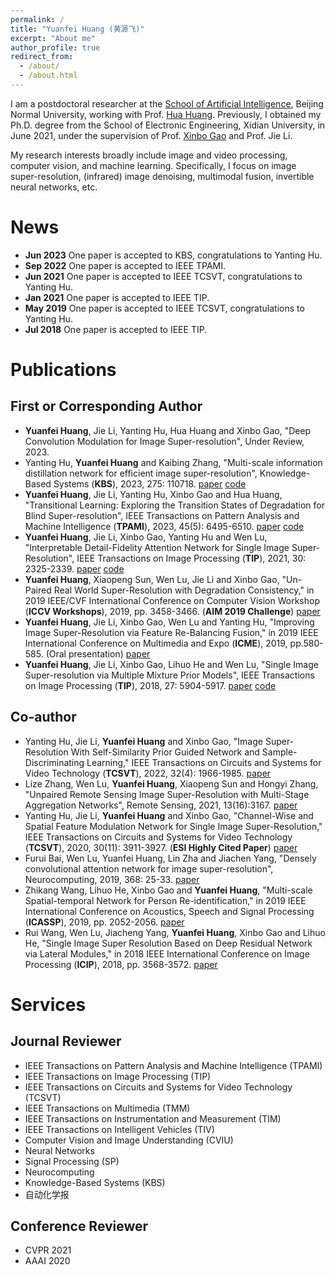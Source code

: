 ```yaml
---
permalink: /
title: "Yuanfei Huang (黄源飞)"
excerpt: "About me"
author_profile: true
redirect_from: 
  - /about/
  - /about.html
---
```


I am a postdoctoral researcher at the [School of Artificial Intelligence](ai.bnu.edu.cn), Beijing Normal University, working with Prof. [Hua Huang](https://vmcl.bnu.edu.cn/group/teacher/dcdaea79b5e54b75b532795109a85a34.htm). Previously, I obtained my Ph.D. degree from the School of Electronic Engineering, Xidian University, in June 2021, under the supervision of Prof. [Xinbo Gao](https://see.xidian.edu.cn/faculty/xbgao/) and Prof. Jie Li.

My research interests broadly include image and video processing, computer vision, and machine learning. Specifically, I focus on image super-resolution, (infrared) image denoising, multimodal fusion, invertible neural networks, etc.

# News
* **Jun 2023**  One paper is accepted to KBS, congratulations to Yanting Hu.
* **Sep 2022**  One paper is accepted to IEEE TPAMI.
* **Jun 2021**  One paper is accepted to IEEE TCSVT, congratulations to Yanting Hu.
* **Jan 2021**  One paper is accepted to IEEE TIP.
* **May 2019**  One paper is accepted to IEEE TCSVT, congratulations to Yanting Hu.
* **Jul 2018**  One paper is accepted to IEEE TIP.

# Publications
## First or Corresponding Author
* **Yuanfei Huang**, Jie Li, Yanting Hu, Hua Huang and Xinbo Gao, "Deep Convolution Modulation for Image Super-resolution", Under Review, 2023.
* Yanting Hu, **Yuanfei Huang** and Kaibing Zhang, "Multi-scale information distillation network for efficient image super-resolution", Knowledge-Based Systems (**KBS**), 2023, 275: 110718. [paper](https://www.sciencedirect.com/science/article/pii/S0950705123004689)  [code](https://github.com/YuanfeiHuang/MSID)
* **Yuanfei Huang**, Jie Li, Yanting Hu, Xinbo Gao and Hua Huang, "Transitional Learning: Exploring the Transition States of Degradation for Blind Super-resolution", IEEE Transactions on Pattern Analysis and Machine Intelligence (**TPAMI**), 2023, 45(5): 6495-6510. [paper](https://ieeexplore.ieee.org/document/9893392/)  [code](https://github.com/YuanfeiHuang/TLSR)
* **Yuanfei Huang**, Jie Li, Xinbo Gao, Yanting Hu and Wen Lu, "Interpretable Detail-Fidelity Attention Network for Single Image Super-Resolution", IEEE Transactions on Image Processing (**TIP**), 2021, 30: 2325-2339.  [paper](https://ieeexplore.ieee.org/document/9334407)  [code](https://github.com/YuanfeiHuang/DeFiAN)
* **Yuanfei Huang**, Xiaopeng Sun, Wen Lu, Jie Li and Xinbo Gao, "Un-Paired Real World Super-Resolution with Degradation Consistency," in 2019 IEEE/CVF International Conference on Computer Vision Workshop (**ICCV Workshops**), 2019, pp. 3458-3466. (**AIM 2019 Challenge**) [paper](https://ieeexplore.ieee.org/abstract/document/9022113)
* **Yuanfei Huang**, Jie Li, Xinbo Gao, Wen Lu and Yanting Hu, "Improving Image Super-Resolution via Feature Re-Balancing Fusion," in 2019 IEEE International Conference on Multimedia and Expo (**ICME**), 2019, pp.580-585. (Oral presentation) [paper](https://ieeexplore.ieee.org/document/8784891)
* **Yuanfei Huang**, Jie Li, Xinbo Gao, Lihuo He and Wen Lu, "Single Image Super-resolution via Multiple Mixture Prior Models", IEEE Transactions on Image Processing (**TIP**), 2018, 27: 5904-5917. [paper](https://ieeexplore.ieee.org/document/8421656)  [code](https://github.com/YuanfeiHuang/MMPM)

## Co-author
* Yanting Hu, Jie Li, **Yuanfei Huang** and Xinbo Gao, "Image Super-Resolution With Self-Similarity Prior Guided Network and Sample-Discriminating Learning," IEEE Transactions on Circuits and Systems for Video Technology (**TCSVT**), 2022, 32(4): 1966-1985. [paper](https://ieeexplore.ieee.org/document/9467283)
* Lize Zhang, Wen Lu, **Yuanfei Huang**, Xiaopeng Sun and Hongyi Zhang, "Unpaired Remote Sensing Image Super-Resolution with Multi-Stage Aggregation Networks", Remote Sensing, 2021, 13(16):3167. [paper](https://www.mdpi.com/2072-4292/13/16/3167)
* Yanting Hu, Jie Li, **Yuanfei Huang** and Xinbo Gao, "Channel-Wise and Spatial Feature Modulation Network for Single Image Super-Resolution," IEEE Transactions on Circuits and Systems for Video Technology (**TCSVT**), 2020, 30(11): 3911-3927. (**ESI Highly Cited Paper**) [paper](https://ieeexplore.ieee.org/document/8708220)
* Furui Bai, Wen Lu, Yuanfei Huang, Lin Zha and Jiachen Yang, "Densely convolutional attention network for image super-resolution", Neurocomputing, 2019, 368: 25-33. [paper](https://www.sciencedirect.com/science/article/pii/S0925231219312081)
* Zhikang Wang, Lihuo He, Xinbo Gao and **Yuanfei Huang**, "Multi-scale Spatial-temporal Network for Person Re-identification," in 2019 IEEE International Conference on Acoustics, Speech and Signal Processing (**ICASSP**), 2019, pp. 2052-2056. [paper](https://ieeexplore.ieee.org/abstract/document/8683716)
* Rui Wang, Wen Lu, Jiacheng Yang, **Yuanfei Huang**, Xinbo Gao and Lihuo He, "Single Image Super Resolution Based on Deep Residual Network via Lateral Modules," in 2018 IEEE International Conference on Image Processing (**ICIP**), 2018, pp. 3568-3572. [paper](https://ieeexplore.ieee.org/abstract/document/8451670)


# Services
## Journal Reviewer
* IEEE Transactions on Pattern Analysis and Machine Intelligence (TPAMI)
* IEEE Transactions on Image Processing (TIP)
* IEEE Transactions on Circuits and Systems for Video Technology (TCSVT)
* IEEE Transactions on Multimedia (TMM)
* IEEE Transactions on Instrumentation and Measurement (TIM)
* IEEE Transactions on Intelligent Vehicles (TIV)
* Computer Vision and Image Understanding (CVIU)
* Neural Networks
* Signal Processing (SP)
* Neurocomputing
* Knowledge-Based Systems (KBS)
* 自动化学报

## Conference Reviewer
* CVPR 2021
* AAAI 2020
